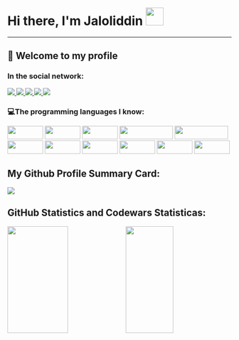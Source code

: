 <h1> Hi there, I'm Jaloliddin <img
src="https://camo.githubusercontent.com/927c8a934a3b879b16d3e6984540995ee77a5ddb406f9f4424ca26cc3c6f1577/68747470733a2f2f6d656469612e74656e6f722e636f6d2f795753526d796d6275426b414141414d2f776176696e672d68692e676966"  width="40px"> </h1>
    <hr>
    <h2>📢 Welcome to my profile</h2>
<!--     <p>
        I am very interested in programming. I am currently learning frontend programming regularly. <br>  <img src="https://camo.githubusercontent.com/87701cec0353748d56a76a4e3054a0c736ed562f3a7faa28daff3bab079792d9/68747470733a2f2f6d65646961342e67697068792e636f6d2f6d656469612f565474414e4b6c306265444651524c4454682f67697068792e6769663f6369643d656366303565343768386f346b78387a697a6e736776773137723575386a65753267336178637a323766747668656a68267269643d67697068792e6769662663743d67" width="80px" height="80px" >
    </p> -->
    <h3>In the social network:</h3>
    <a href="https://www.linkedin.com/feed/"> <img
            src="https://img.shields.io/badge/LinkedIn-0077B5?style=for-the-badge&logo=linkedin&logoColor=white"> </a>
    <a href="https://github.com/BosimovJaloliddin/"> <img
            src="https://img.shields.io/badge/GitHub-100000?style=for-the-badge&logo=github&logoColor=white"> </a>
    <a href="https://www.instagram.com/jaloliddin_bosimov">
        <img src="https://img.shields.io/badge/Instagram-E4405F?style=for-the-badge&logo=instagram&logoColor=white">
    </a>
    <a href="https://www.codewars.com/dashboard"> <img
            src="https://img.shields.io/badge/Codewars-B1361E?style=for-the-badge&logo=Codewars&logoColor=white">
    </a>
    <a href="https://app.netlify.com/teams/bosimovjaloliddin/overview"> <img
            src="https://img.shields.io/badge/Netlify-00C7B7?style=for-the-badge&logo=netlify&logoColor=white">
    </a>
    <h3>💻The programming languages I know:</h3>
    <code><img src="https://img.shields.io/badge/HTML5-E34F26?style=for-the-badge&logo=html5&logoColor=white" width="80px" height="30px"></code>
    <code><img src="https://img.shields.io/badge/CSS3-1572B6?style=for-the-badge&logo=css3&logoColor=white" width="80px" height="30px"></code>
    <code><img src="https://img.shields.io/badge/Bootstrap-563D7C?style=for-the-badge&logo=bootstrap&logoColor=white" width="80px" height="30px"></code>
    <code><img src="https://img.shields.io/badge/Bootstrap-563D7C?style=for-the-badge&logo=bootstrap&logoColor=white" width="120px" height="30px"></code>
    <code><img src="https://img.shields.io/badge/JavaScript-323330?style=for-the-badge&logo=javascript&logoColor=F7DF1E" width="120px" height="30px"></code>
    <code><img src="https://img.shields.io/badge/React-20232A?style=for-the-badge&logo=react&logoColor=61DAFB" width="80px" height="30px"></code>
    <code><img src="https://img.shields.io/badge/React_Router-CA4245?style=for-the-badge&logo=react-router&logoColor=white" width="80px" height="30px"></code>
    <code><img src="https://img.shields.io/badge/Swagger-85EA2D?style=for-the-badge&logo=Swagger&logoColor=white" width="80px" height="30px"></code>
    <code><img src="https://img.shields.io/badge/TypeScript-007ACC?style=for-the-badge&logo=typescript&logoColor=white" width="80px" height="30px"></code>
    <code><img src="https://img.shields.io/badge/Notion-000000?style=for-the-badge&logo=notion&logoColor=white" width="80px" height="30px"></code>
    <code><img src="https://img.shields.io/badge/Trello-0052CC?style=for-the-badge&logo=trello&logoColor=white" width="80px" height="30px"></code>
    <h2> My Github Profile Summary Card:</h2>
    <img src="https://github-profile-summary-cards.vercel.app/api/cards/profile-details?username=BosimovJaloliddin">
    <h2> GitHub Statistics and  Codewars Statisticas: </h2>
    <div >
    <img src="https://github.r2v.ch/codewars?user=JaloliddinQosimov&stroke=%23BB432C" width="52%" height="240px">
    <img src="https://github-readme-stats-git-masterrstaa-rickstaa.vercel.app/api?username=BosimovJaloliddin" width="46%" height="240px">
    </div>
    
